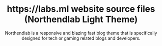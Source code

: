 <h1 align=center>https://labs.ml website source files (Northendlab Light Theme)</h1>  
<p align=center>Northendlab is a responsive and blazing fast blog theme that is specifically designed for tech or gaming related blogs and developers.  </p>
